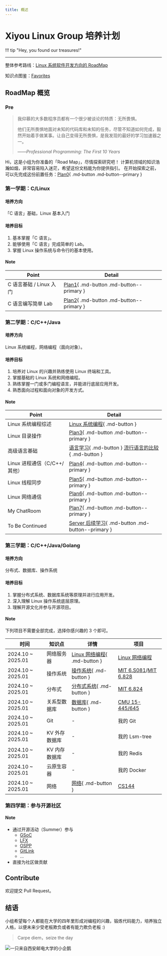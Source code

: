 ```yaml
---
title: 概述
---
```


# Xiyou Linux Group 培养计划

!!! tip "Hey, you found our treasures!"

---

整体参考路线：[Linux 系统软件开发方向的 RoadMap](https://github.com/xiyou-linuxer/Plan/issues/1)

知识点图鉴：[Favorites](https://github.com/xiyou-linuxer/Favorites)

## RoadMap 概览

### Pre

<!-- 心灵鸡汤 -->

> 我仰慕的大多数程序员都有一个很少被谈论的特质：无所畏惧。
>
> 他们无所畏惧地面对未知的代码库和未知的任务，尽管不知道如何完成，毅然开始着手做某事。让自己变得无所畏惧，是我发现的最好的学习加速器之一。
>
> ——*Professional Programming: The First 10 Years*

Hi，这是小组为你准备的「Road Map」，尽情探索研究吧！
计算机领域的知识浩瀚如烟，非常容易陷入迷茫，希望这份文档能为你提供指引。
在开始探索之前，可以先完成这份前置任务：[Plan0](./plan/plan0.md){ .md-button .md-button--primary }

### 第一学期：C/Linux

#### 培养方向

「C 语言」基础，Linux 基本入门

#### 培养目标

1. 基本掌握「C 语言」。
2. 能够使用「C 语言」完成简单的 Lab。
3. 掌握 Linux 操作系统与命令行的基本使用。

#### Note

| Point                   | Detail                                                             |
| ----------------------- | ------------------------------------------------------------------ |
| C 语言基础 / Linux 入门 | [Plan1](./plan/plan1-c-begin.md){ .md-button .md-button--primary } |
| C 语言编写简单 Lab      | [Plan2](./plan/plan2-strbuf.md){ .md-button .md-button--primary }  |

### 第二学期：C/C++/Java

#### 培养方向

Linux 系统编程，网络编程（面向对象）。

#### 培养目标

1. 培养对 Linux 的兴趣并熟练使用 Linux 终端和工具。
2. 掌握基础的 Linux 系统和网络编程。
3. 熟练掌握一门或多门编程语言，并能进行底层应用开发。
4. 熟悉面向过程和面向对象的开发方式。

#### Note

| Point                        | Detail                                                                                                                |
| ---------------------------- | --------------------------------------------------------------------------------------------------------------------- |
| Linux 系统编程综述           | [Linux 系统编程](preparation/linux-system-programming.md){ .md-button }                                               |
| Linux 目录操作               | [Plan3](plan/plan3-ls.md){ .md-button .md-button--primary }                                                           |
| 高级语言基础                 | [语言学习](preparation/languages.md){ .md-button } [流行语言的比较](preparation/language-comparison.md){ .md-button } |
| Linux 进程通信（C/C++/其他） | [Plan4](plan/plan4-shell.md){ .md-button .md-button--primary }                                                        |
| Linux 线程同步               | [Plan5](plan/plan5-thread.md){ .md-button .md-button--primary }                                                       |
| Linux 网络通信               | [Plan6](plan/plan6-network.md){ .md-button .md-button--primary }                                                      |
| My ChatRoom                  | [Plan7](plan/plan7-chatroom.md){ .md-button .md-button--primary }                                                     |
| To Be Continued              | [Server 后续学习](plan/plan8-server.md){ .md-button .md-button--primary }                                             |

### 第三学期：C/C++/Java/Golang

#### 培养方向

分布式、数据库、操作系统

#### 培养目标

1. 掌握分布式系统、数据库系统等原理并进行应用开发。
2. 深入理解 Linux 操作系统底层原理。
3. 理解开源文化并参与开源项目。

#### Note

下列项目不需要全部完成，选择你感兴趣的 3 个即可。

| 时间              | 知识点        | 详情                                                                     | 项目                                                                                                             |
| ----------------- | ------------- | ------------------------------------------------------------------------ | ---------------------------------------------------------------------------------------------------------------- |
| 2024.10 ~ 2025.01 | 网络服务器    | [Linux 网络编程](preparation/linux-network-programming.md){ .md-button } | [Linux 网络编程](preparation/linux-network-programming.md#homework)                                              |
| 2024.10 ~ 2025.01 | 操作系统      | [操作系统](preparation/os.md){ .md-button }                              | [MIT 6.S081](https://pdos.csail.mit.edu/6.S081)/[MIT 6.828](https://pdos.csail.mit.edu/6.828/2018/schedule.html) |
| 2024.10 ~ 2025.01 | 分布式        | [分布式系统](preparation/distributed-systems.md){ .md-button }           | [MIT 6.824](https://pdos.csail.mit.edu/6.824/)                                                                   |
| 2024.10 ~ 2025.01 | 关系型数据库  | [数据库](preparation/database.md){ .md-button }                          | [CMU 15-445/645](https://15445.courses.cs.cmu.edu)                                                                |
| 2024.10 ~ 2025.01 | Git           | -                                                                       | 我的 Git                                                                                                         |
| 2024.10 ~ 2025.01 | KV 外存数据库 | -                                                                        | 我的 Lsm-tree                                                                                                    |
| 2024.10 ~ 2025.01 | KV 内存数据库 | -                                                                        | 我的 Redis                                                                                                       |
| 2024.10 ~ 2025.01 | 云原生容器    | -                                                                        | 我的 Docker                                                                                                      |
| 2024.10 ~ 2025.01 | 网络        | [网络](preparation/network.md){ .md-button }                               | [CS144](https://cs144.github.io/)                                                                               |

### 第四学期：参与开源社区

#### Note

- 通过开源活动（Summer）参与
    - [GSoC](https://summerofcode.withgoogle.com/)
    - [LFX](https://lfx.linuxfoundation.org/)
    - [OSPP](https://summer-ospp.ac.cn/)
    - [GitLink](https://www.gitlink.org.cn/glcc)
    - ...
- 直接为社区做贡献

<!-- 之后呢？下一步是什么？-->

## Contribute

欢迎提交 Pull Request。

## 结语

小组希望每个人都能在大学的四年里形成对编程的兴趣，锻炼代码能力，培养独立人格，以便未来少受老板欺负或者有能力欺负老板 :)

> Carpe diem，seize the day

![一只来自西安邮电大学的小企鹅](asset/logo2023_compressed.webp)